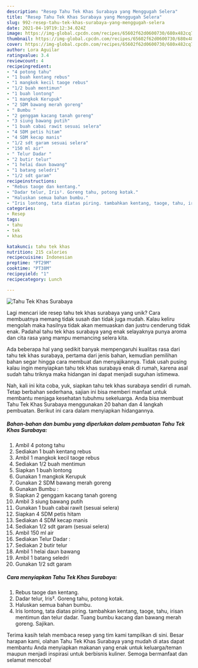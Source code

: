```yaml
---
description: "Resep Tahu Tek Khas Surabaya yang Menggugah Selera"
title: "Resep Tahu Tek Khas Surabaya yang Menggugah Selera"
slug: 992-resep-tahu-tek-khas-surabaya-yang-menggugah-selera
date: 2021-04-19T19:12:34.024Z
image: https://img-global.cpcdn.com/recipes/65602f62d0600730/680x482cq70/tahu-tek-khas-surabaya-foto-resep-utama.jpg
thumbnail: https://img-global.cpcdn.com/recipes/65602f62d0600730/680x482cq70/tahu-tek-khas-surabaya-foto-resep-utama.jpg
cover: https://img-global.cpcdn.com/recipes/65602f62d0600730/680x482cq70/tahu-tek-khas-surabaya-foto-resep-utama.jpg
author: Lora Aguilar
ratingvalue: 3.4
reviewcount: 4
recipeingredient:
- "4 potong tahu"
- "1 buah kentang rebus"
- "1 mangkok kecil taoge rebus"
- "1/2 buah mentimun"
- "1 buah lontong"
- "1 mangkok Kerupuk"
- "2 SDM bawang merah goreng"
- " Bumbu "
- "2 genggam kacang tanah goreng"
- "3 siung bawang putih"
- "1 buah cabai rawit sesuai selera"
- "4 SDM petis hitam"
- "4 SDM kecap manis"
- "1/2 sdt garam sesuai selera"
- "150 ml air"
- " Telur Dadar "
- "2 butir telur"
- "1 helai daun bawang"
- "1 batang seledri"
- "1/2 sdt garam"
recipeinstructions:
- "Rebus taoge dan kentang."
- "Dadar telur, Iris². Goreng tahu, potong kotak."
- "Haluskan semua bahan bumbu."
- "Iris lontong, tata diatas piring. tambahkan kentang, taoge, tahu, irisan mentimun dan telur dadar. Tuang bumbu kacang dan bawang merah goreng. Sajikan."
categories:
- Resep
tags:
- tahu
- tek
- khas

katakunci: tahu tek khas 
nutrition: 215 calories
recipecuisine: Indonesian
preptime: "PT29M"
cooktime: "PT38M"
recipeyield: "1"
recipecategory: Lunch

---
```



![Tahu Tek Khas Surabaya](https://img-global.cpcdn.com/recipes/65602f62d0600730/680x482cq70/tahu-tek-khas-surabaya-foto-resep-utama.jpg)

Lagi mencari ide resep tahu tek khas surabaya yang unik? Cara membuatnya memang tidak susah dan tidak juga mudah. Kalau keliru mengolah maka hasilnya tidak akan memuaskan dan justru cenderung tidak enak. Padahal tahu tek khas surabaya yang enak selayaknya punya aroma dan cita rasa yang mampu memancing selera kita.



Ada beberapa hal yang sedikit banyak mempengaruhi kualitas rasa dari tahu tek khas surabaya, pertama dari jenis bahan, kemudian pemilihan bahan segar hingga cara membuat dan menyajikannya. Tidak usah pusing kalau ingin menyiapkan tahu tek khas surabaya enak di rumah, karena asal sudah tahu triknya maka hidangan ini dapat menjadi suguhan istimewa.


Nah, kali ini kita coba, yuk, siapkan tahu tek khas surabaya sendiri di rumah. Tetap berbahan sederhana, sajian ini bisa memberi manfaat untuk membantu menjaga kesehatan tubuhmu sekeluarga. Anda bisa membuat Tahu Tek Khas Surabaya menggunakan 20 bahan dan 4 langkah pembuatan. Berikut ini cara dalam menyiapkan hidangannya.

<!--inarticleads1-->

##### Bahan-bahan dan bumbu yang diperlukan dalam pembuatan Tahu Tek Khas Surabaya:

1. Ambil 4 potong tahu
1. Sediakan 1 buah kentang rebus
1. Ambil 1 mangkok kecil taoge rebus
1. Sediakan 1/2 buah mentimun
1. Siapkan 1 buah lontong
1. Gunakan 1 mangkok Kerupuk
1. Gunakan 2 SDM bawang merah goreng
1. Gunakan  Bumbu :
1. Siapkan 2 genggam kacang tanah goreng
1. Ambil 3 siung bawang putih
1. Gunakan 1 buah cabai rawit (sesuai selera)
1. Siapkan 4 SDM petis hitam
1. Sediakan 4 SDM kecap manis
1. Sediakan 1/2 sdt garam (sesuai selera)
1. Ambil 150 ml air
1. Sediakan  Telur Dadar :
1. Sediakan 2 butir telur
1. Ambil 1 helai daun bawang
1. Ambil 1 batang seledri
1. Gunakan 1/2 sdt garam




<!--inarticleads2-->

##### Cara menyiapkan Tahu Tek Khas Surabaya:

1. Rebus taoge dan kentang.
1. Dadar telur, Iris². Goreng tahu, potong kotak.
1. Haluskan semua bahan bumbu.
1. Iris lontong, tata diatas piring. tambahkan kentang, taoge, tahu, irisan mentimun dan telur dadar. Tuang bumbu kacang dan bawang merah goreng. Sajikan.




Terima kasih telah membaca resep yang tim kami tampilkan di sini. Besar harapan kami, olahan Tahu Tek Khas Surabaya yang mudah di atas dapat membantu Anda menyiapkan makanan yang enak untuk keluarga/teman maupun menjadi inspirasi untuk berbisnis kuliner. Semoga bermanfaat dan selamat mencoba!
